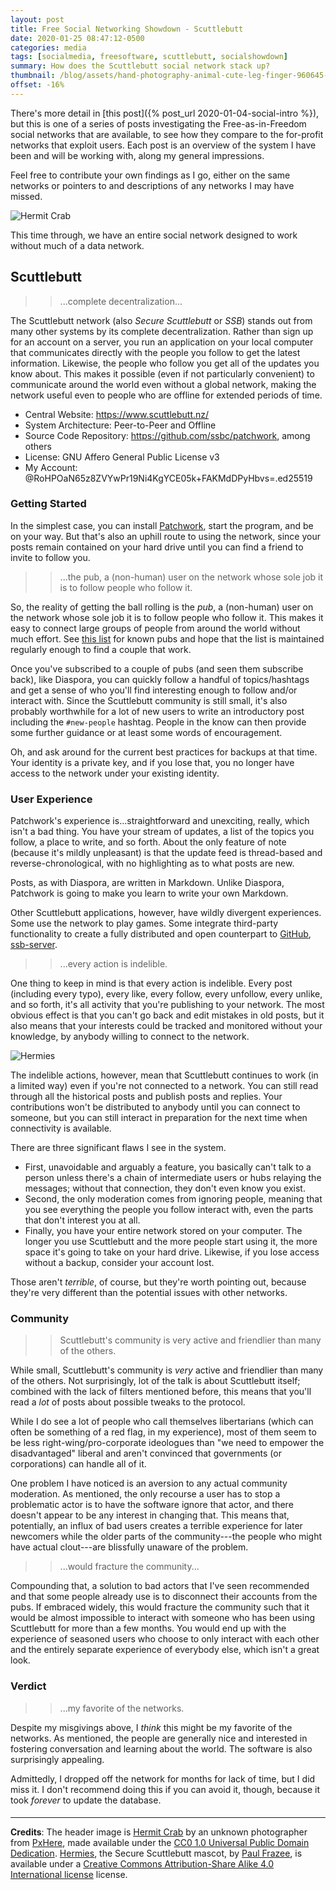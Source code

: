 ```yaml
---
layout: post
title: Free Social Networking Showdown - Scuttlebutt
date: 2020-01-25 08:47:12-0500
categories: media
tags: [socialmedia, freesoftware, scuttlebutt, socialshowdown]
summary: How does the Scuttlebutt social network stack up?
thumbnail: /blog/assets/hand-photography-animal-cute-leg-finger-960645-pxhere.com.jpg
offset: -16%
---
```


There's more detail in [this post]({% post_url 2020-01-04-social-intro %}), but this is one of a series of posts investigating the Free-as-in-Freedom social networks that are available, to see how they compare to the for-profit networks that exploit users.  Each post is an overview of the system I have been and will be working with, along my general impressions.

Feel free to contribute your own findings as I go, either on the same networks or pointers to and descriptions of any networks I may have missed.

![Hermit Crab](/blog/assets/hand-photography-animal-cute-leg-finger-960645-pxhere.com.jpg "Hermit Crab")

This time through, we have an entire social network designed to work without much of a data network.

## Scuttlebutt

 > > ...complete decentralization...

The Scuttlebutt network (also *Secure Scuttlebutt* or *SSB*) stands out from many other systems by its complete decentralization.  Rather than sign up for an account on a server, you run an application on your local computer that communicates directly with the people you follow to get the latest information.  Likewise, the people who follow you get all of the updates you know about.  This makes it possible (even if not particularly convenient) to communicate around the world even without a global network, making the network useful even to people who are offline for extended periods of time.

 * Central Website:  <https://www.scuttlebutt.nz/>
 * System Architecture:  Peer-to-Peer and Offline
 * Source Code Repository:  <https://github.com/ssbc/patchwork>, among others
 * License:  GNU Affero General Public License v3
 * My Account:  @RoHPOaN65z8ZVYwPr19Ni4KgYCE05k+FAKMdDPyHbvs=.ed25519

### Getting Started

In the simplest case, you can install [Patchwork](https://ahdinosaur.github.io/patchwork-downloader/), start the program, and be on your way.  But that's also an uphill route to using the network, since your posts remain contained on your hard drive until you can find a friend to invite to follow you.

 > > ...the pub, a (non-human) user on the network whose sole job it is to follow people who follow it.

So, the reality of getting the ball rolling is the *pub*, a (non-human) user on the network whose sole job it is to follow people who follow it.  This makes it easy to connect large groups of people from around the world without much effort.  See [this list](https://github.com/ssbc/scuttlebot/wiki/Pub-Servers) for known pubs and hope that the list is maintained regularly enough to find a couple that work.

Once you've subscribed to a couple of pubs (and seen them subscribe back), like Diaspora, you can quickly follow a handful of topics/hashtags and get a sense of who you'll find interesting enough to follow and/or interact with.  Since the Scuttlebutt community is still small, it's also probably worthwhile for a lot of new users to write an introductory post including the `#new-people` hashtag.  People in the know can then provide some further guidance or at least some words of encouragement.

Oh, and ask around for the current best practices for backups at that time.  Your identity is a private key, and if you lose that, you no longer have access to the network under your existing identity.

### User Experience

Patchwork's experience is...straightforward and unexciting, really, which isn't a bad thing.  You have your stream of updates, a list of the topics you follow, a place to write, and so forth.  About the only feature of note (because it's mildly unpleasant) is that the update feed is thread-based and reverse-chronological, with no highlighting as to what posts are new.

Posts, as with Diaspora, are written in Markdown.  Unlike Diaspora, Patchwork is going to make you learn to write your own Markdown.

Other Scuttlebutt applications, however, have wildly divergent experiences.  Some use the network to play games.  Some integrate third-party functionality to create a fully distributed and open counterpart to [GitHub](https://www.github.com), [ssb-server](https://github.com/ssbc/ssb-server/).

 > > ...every action is indelible.

One thing to keep in mind is that every action is indelible.  Every post (including every typo), every like, every follow, every unfollow, every unlike, and so forth, it's all activity that you're publishing to your network.  The most obvious effect is that you can't go back and edit mistakes in old posts, but it also means that your interests could be tracked and monitored without your knowledge, by anybody willing to connect to the network.

![Hermies](/blog/assets/hermies.png "Hermies")

The indelible actions, however, mean that Scuttlebutt continues to work (in a limited way) even if you're not connected to a network.  You can still read through all the historical posts and publish posts and replies.  Your contributions won't be distributed to anybody until you can connect to someone, but you can still interact in preparation for the next time when connectivity is available.

There are three significant flaws I see in the system. 

 * First, unavoidable and arguably a feature, you basically can't talk to a person unless there's a chain of intermediate users or hubs relaying the messages; without that connection, they don't even know you exist.
 * Second, the only moderation comes from ignoring people, meaning that you see everything the people you follow interact with, even the parts that don't interest you at all.
 * Finally, you have your entire network stored on your computer.  The longer you use Scuttlebutt and the more people start using it, the more space it's going to take on your hard drive.  Likewise, if you lose access without a backup, consider your account lost.

Those aren't *terrible*, of course, but they're worth pointing out, because they're very different than the potential issues with other networks.

### Community

 > > Scuttlebutt's community is very active and friendlier than many of the others.

While small, Scuttlebutt's community is *very* active and friendlier than many of the others.  Not surprisingly, lot of the talk is about Scuttlebutt itself; combined with the lack of filters mentioned before, this means that you'll read a *lot* of posts about possible tweaks to the protocol.

While I do see a lot of people who call themselves libertarians (which can often be something of a red flag, in my experience), most of them seem to be less right-wing/pro-corporate ideologues than "we need to empower the disadvantaged" liberal and aren't convinced that governments (or corporations) can handle all of it.

One problem I have noticed is an aversion to any actual community moderation.  As mentioned, the only recourse a user has to stop a problematic actor is to have the software ignore that actor, and there doesn't appear to be any interest in changing that.  This means that, potentially, an influx of bad users creates a terrible experience for later newcomers while the older parts of the community---the people who might have actual clout---are blissfully unaware of the problem.

 > > ...would fracture the community...

Compounding that, a solution to bad actors that I've seen recommended and that some people already use is to disconnect their accounts from the pubs.  If embraced widely, this would fracture the community such that it would be almost impossible to interact with someone who has been using Scuttlebutt for more than a few months.  You would end up with the experience of seasoned users who choose to only interact with each other and the entirely separate experience of everybody else, which isn't a great look.

### Verdict <i class="far fa-thumbs-up"></i>

 > > ...my favorite of the networks.

Despite my misgivings above, I *think* this might be my favorite of the networks.  As mentioned, the people are generally nice and interested in fostering conversation and learning about the world.  The software is also surprisingly appealing.

Admittedly, I dropped off the network for months for lack of time, but I did miss it.  I don't recommend doing this if you can avoid it, though, because it took *forever* to update the database.

#### <i class="far fa-handshake"></i>

* * *

**Credits**: The header image is [Hermit Crab](https://pxhere.com/en/photo/960645) by an unknown photographer from [PxHere](https://pxhere.com), made available under the [CC0 1.0 Universal Public Domain Dedication](https://creativecommons.org/publicdomain/zero/1.0/).  [Hermies](https://en.wikipedia.org/wiki/Secure_Scuttlebutt#/media/File:Hermies.png), the Secure Scuttlebutt mascot, by [Paul Frazee](https://pfrazee.hashbase.io/), is available under a [Creative Commons Attribution-Share Alike 4.0 International license](https://creativecommons.org/licenses/by-sa/4.0/deed.en) license.
